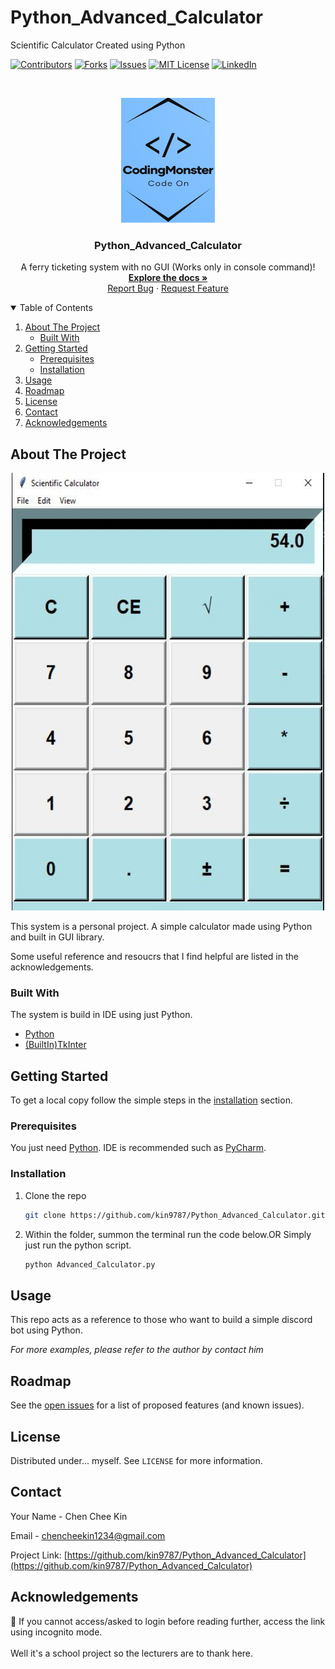 <!--
*** You are not suppose to be here but okay.
*** This is a reference to another Github readme temple
*** https://github.com/othneildrew/Best-README-Template/blob/master/README.md
*** Basically that's all I want to say. Good Luck and have fun. 
-->

# Python_Advanced_Calculator
Scientific Calculator Created using Python

[![Contributors][contributors-shield]][contributors-url]
[![Forks][forks-shield]][forks-url]
[![Issues][issues-shield]][issues-url]
[![MIT License][license-shield]][license-url]
[![LinkedIn][linkedin-shield]][linkedin-url]

<!--------------------------------------------------------------------- THIS IS SEPERATION LINE-------------------------------------------------------------------->

<!-- PROJECT LOGO -->
<br />
<p align="center">
  <a href="https://github.com/kin9787/Python_Advanced_Calculator">
    <img src="images/GitHubLogo.JPG" alt="Logo" width="150" height="200">
  </a>
  
  <h3 align="center">Python_Advanced_Calculator</h3>

  <p align="center">
    A ferry ticketing system with no GUI (Works only in console command)!
    <br />
    <a href="https://github.com/kin9787/Python_Advanced_Calculator"><strong>Explore the docs »</strong></a>
    <br />
    <a href="https://github.com/kin9787/Python_Advanced_Calculator/issues">Report Bug</a>
    ·
    <a href="https://github.com/kin9787/Python_Advanced_Calculator/issues">Request Feature</a>
  </p>
</p>

<!--------------------------------------------------------------------- THIS IS SEPERATION LINE-------------------------------------------------------------------->

<!-- TABLE OF CONTENTS -->
<details open="open">
  <summary>Table of Contents</summary>
  <ol>
    <li>
      <a href="#about-the-project">About The Project</a>
      <ul>
        <li><a href="#built-with">Built With</a></li>
      </ul>
    </li>
    <li>
      <a href="#getting-started">Getting Started</a>
      <ul>
        <li><a href="#prerequisites">Prerequisites</a></li>
        <li><a href="#installation">Installation</a></li>
      </ul>
    </li>
    <li><a href="#usage">Usage</a></li>
    <li><a href="#roadmap">Roadmap</a></li>
    <li><a href="#license">License</a></li>
    <li><a href="#contact">Contact</a></li>
    <li><a href="#acknowledgements">Acknowledgements</a></li>
  </ol>
</details>

<!--------------------------------------------------------------------- THIS IS SEPERATION LINE-------------------------------------------------------------------->

<!-- ABOUT THE PROJECT -->
## About The Project
<p align="center">
    <img src="images/CalculatorExample.JPG" alt="Logo" width="500" height="700" >
</p>

<!-- [![Product Screen Shot][product-screenshot]](https://github.com/kin9787/Python_Advanced_Calculator/blob/master/images/CalculatorExample.JPG) -->

This system is a personal project. A simple calculator made using Python and built in GUI library.

Some useful reference and resoucrs that I find helpful are listed in the acknowledgements.

<!--------------------------------------------------------------------- THIS IS SEPERATION LINE-------------------------------------------------------------------->

 <!-- Built With -->
### Built With

The system is build in IDE using just Python.
* [Python](https://www.python.org/)
* [(BuiltIn)TkInter](https://docs.python.org/3/library/tkinter.html)

<!--------------------------------------------------------------------- THIS IS SEPERATION LINE-------------------------------------------------------------------->

<!-- GETTING STARTED -->
## Getting Started

To get a local copy follow the simple steps in the [installation](#installation) section.

<!--------------------------------------------------------------------- THIS IS SEPERATION LINE-------------------------------------------------------------------->

### Prerequisites

You just need [Python](https://www.python.org/). IDE is recommended such as [PyCharm](https://www.jetbrains.com/pycharm/).

<!--------------------------------------------------------------------- THIS IS SEPERATION LINE-------------------------------------------------------------------->

### Installation

1. Clone the repo
   ```sh
   git clone https://github.com/kin9787/Python_Advanced_Calculator.git
   ```
2. Within the folder, summon the terminal run the code below.OR Simply just run the python script.
   ```sh
   python Advanced_Calculator.py
   ```

<!--------------------------------------------------------------------- THIS IS SEPERATION LINE-------------------------------------------------------------------->

<!-- USAGE EXAMPLES -->
## Usage

This repo acts as a reference to those who want to build a simple discord bot using Python. 

_For more examples, please refer to the author by contact him_

<!--------------------------------------------------------------------- THIS IS SEPERATION LINE-------------------------------------------------------------------->

<!-- ROADMAP -->
## Roadmap

See the [open issues](https://github.com/kin9787/Python_Advanced_Calculator/issues) for a list of proposed features (and known issues).
   
<!--------------------------------------------------------------------- THIS IS SEPERATION LINE-------------------------------------------------------------------->   

<!-- LICENSE -->
## License

Distributed under... myself. See `LICENSE` for more information.

<!--------------------------------------------------------------------- THIS IS SEPERATION LINE-------------------------------------------------------------------->

<!-- CONTACT -->
## Contact

Your Name - Chen Chee Kin

Email - chencheekin1234@gmail.com

Project Link: [https://github.com/kin9787/Python_Advanced_Calculator](https://github.com/kin9787/Python_Advanced_Calculator)

<!--------------------------------------------------------------------- THIS IS SEPERATION LINE-------------------------------------------------------------------->

<!-- MARKDOWN LINKS & IMAGES -->
<!-- https://www.markdownguide.org/basic-syntax/#reference-style-links -->
[contributors-shield]: https://img.shields.io/github/contributors/kin9787/kin9787.svg?style=for-the-badge
[contributors-url]: https://github.com/kin9787/Python_Advanced_Calculator/graphs/contributors
[forks-shield]: https://img.shields.io/github/forks/kin9787/kin9787.svg?style=for-the-badge
[forks-url]: https://github.com/kin9787/Python_Advanced_Calculator/network/members
[issues-shield]: https://img.shields.io/github/issues/kin9787/kin9787.svg?style=for-the-badge
[issues-url]: https://github.com/kin9787/Python_Advanced_Calculator/issues
[license-shield]: https://img.shields.io/github/license/kin9787/kin9787.svg?style=for-the-badge
[license-url]: https://github.com/kin9787/Python_Advanced_Calculator/blob/master/LICENSE.txt
[linkedin-shield]: https://img.shields.io/badge/-LinkedIn-black.svg?style=for-the-badge&logo=linkedin&colorB=555
[linkedin-url]: https://www.linkedin.com/in/chen-chee-kin-2b6664157/
<!-- [product-screenshot]: images/CalculatorExample.JPG -->

<!--------------------------------------------------------------------- THIS IS SEPERATION LINE-------------------------------------------------------------------->

<!-- ACKNOWLEDGEMENTS -->
## Acknowledgements
📓 If you cannot access/asked to login before reading further, access the link using incognito mode.
<br></br>Well it's a school project so the lecturers are to thank here.
